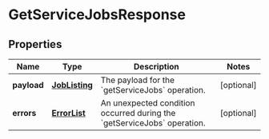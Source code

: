 
# GetServiceJobsResponse

## Properties
Name | Type | Description | Notes
------------ | ------------- | ------------- | -------------
**payload** | [**JobListing**](JobListing.md) | The payload for the &#x60;getServiceJobs&#x60; operation. |  [optional]
**errors** | [**ErrorList**](ErrorList.md) | An unexpected condition occurred during the &#x60;getServiceJobs&#x60; operation. |  [optional]



